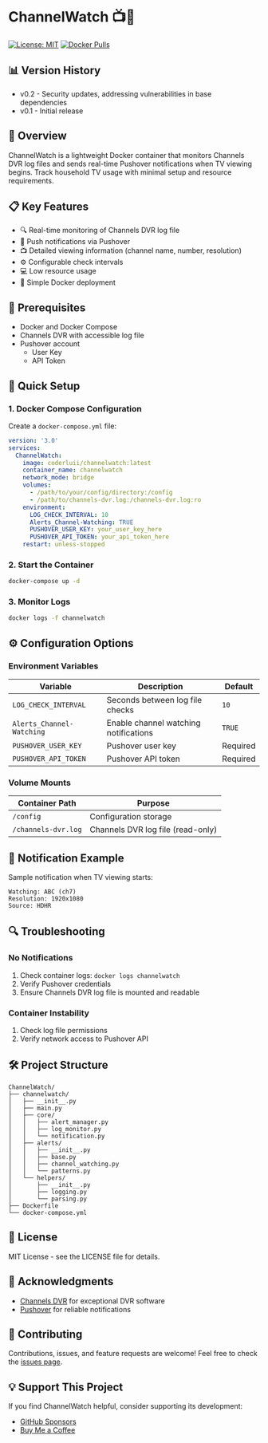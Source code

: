 # ChannelWatch 📺🔔

[![License: MIT](https://img.shields.io/badge/License-MIT-yellow.svg)](https://opensource.org/licenses/MIT)
[![Docker Pulls](https://img.shields.io/docker/pulls/coderluii/channelwatch.svg?sanitize=true)](https://hub.docker.com/r/coderluii/channelwatch)

## 📊 Version History

- v0.2 - Security updates, addressing vulnerabilities in base dependencies
- v0.1 - Initial release

## 🌟 Overview

ChannelWatch is a lightweight Docker container that monitors Channels DVR log files and sends real-time Pushover notifications when TV viewing begins. Track household TV usage with minimal setup and resource requirements.

## 📋 Key Features

- 🔍 Real-time monitoring of Channels DVR log file
- 📲 Push notifications via Pushover
- 📺 Detailed viewing information (channel name, number, resolution)
- ⚙️ Configurable check intervals
- 💻 Low resource usage
- 🐳 Simple Docker deployment

## 🔧 Prerequisites

- Docker and Docker Compose
- Channels DVR with accessible log file
- Pushover account
  - User Key
  - API Token

## 🚀 Quick Setup

### 1. Docker Compose Configuration

Create a `docker-compose.yml` file:

```yaml
version: '3.0'
services:
  ChannelWatch:
    image: coderluii/channelwatch:latest
    container_name: channelwatch
    network_mode: bridge
    volumes:
      - /path/to/your/config/directory:/config
      - /path/to/channels-dvr.log:/channels-dvr.log:ro
    environment:
      LOG_CHECK_INTERVAL: 10
      Alerts_Channel-Watching: TRUE
      PUSHOVER_USER_KEY: your_user_key_here
      PUSHOVER_API_TOKEN: your_api_token_here
    restart: unless-stopped
```

### 2. Start the Container

```bash
docker-compose up -d
```

### 3. Monitor Logs

```bash
docker logs -f channelwatch
```

## ⚙️ Configuration Options

### Environment Variables

| Variable | Description | Default |
|----------|-------------|---------|
| `LOG_CHECK_INTERVAL` | Seconds between log file checks | `10` |
| `Alerts_Channel-Watching` | Enable channel watching notifications | `TRUE` |
| `PUSHOVER_USER_KEY` | Pushover user key | Required |
| `PUSHOVER_API_TOKEN` | Pushover API token | Required |

### Volume Mounts

| Container Path | Purpose |
|----------------|---------|
| `/config` | Configuration storage |
| `/channels-dvr.log` | Channels DVR log file (read-only) |

## 📱 Notification Example

Sample notification when TV viewing starts:

```
Watching: ABC (ch7)
Resolution: 1920x1080
Source: HDHR
```

## 🔍 Troubleshooting

### No Notifications

1. Check container logs: `docker logs channelwatch`
2. Verify Pushover credentials
3. Ensure Channels DVR log file is mounted and readable

### Container Instability

1. Check log file permissions
2. Verify network access to Pushover API

## 🛠️ Project Structure

```
ChannelWatch/
├── channelwatch/
│   ├── __init__.py
│   ├── main.py
│   ├── core/
│   │   ├── alert_manager.py
│   │   ├── log_monitor.py
│   │   └── notification.py
│   ├── alerts/
│   │   ├── __init__.py
│   │   ├── base.py
│   │   ├── channel_watching.py
│   │   └── patterns.py
│   └── helpers/
│       ├── __init__.py
│       ├── logging.py
│       └── parsing.py
├── Dockerfile
└── docker-compose.yml
```

## 📜 License

MIT License - see the LICENSE file for details.

## 🙌 Acknowledgments

- [Channels DVR](https://getchannels.com/) for exceptional DVR software
- [Pushover](https://pushover.net/) for reliable notifications

## 🤝 Contributing

Contributions, issues, and feature requests are welcome! Feel free to check the [issues page](https://github.com/CoderLuii/ChannelWatch/issues).

## 💡 Support This Project

If you find ChannelWatch helpful, consider supporting its development:

- [GitHub Sponsors](https://github.com/sponsors/CoderLuii)
- [Buy Me a Coffee](https://buymeacoffee.com/CoderLuii)
